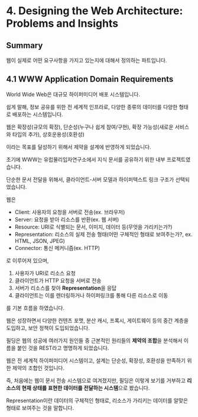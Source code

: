 # 4. Designing the Web Architecture: Problems and Insights

## Summary

웹이 실제로 어떤 요구사항을 가지고 있는지에 대해서 정의하는 파트입니다.

## 4.1 WWW Application Domain Requirements

World Wide Web은 대규모 하이퍼미디어 배포 시스템입니다.

쉽게 말해, 정보 공유를 위한 전 세계적 인프라로, 다양한 종류의 데이터를 다양한 형태로 배포하는 시스템입니다.

웹은 확장성(규모의 확장), 단순성(누구나 쉽게 참여/구현), 확장 가능성(새로운 서비스와 타입의 추가), 상호운용성(호환성)

이라는 목표를 달성하기 위해서 제약을 설계에 반영하게 되었습니다.

초기에 WWW는 유럽물리입자연구소에서 지식 문서를 공유하기 위한 내부 프로젝트였습니다.

단순한 문서 전달을 위해서, 클라이언트-서버 모델과 하이퍼텍스트 링크 구조가 선택되었습니다.

웹은

  - Client: 사용자의 요청을 서버로 전송(ex. 브라우저)
  - Server: 요청을 받아 리소스를 반환(ex. 웹 서버)
  - Resource: URI로 식별되는 문서, 이미지, 데이터 등(무엇을 가리키는가?)
  - Representation: 리소스의 실제 전송 형태(어떤 구체적인 형태로 보여주는가?, ex. HTML, JSON, JPEG)
  - Connector: 통신 메커니즘(ex. HTTP)

로 이루어져 있으며,

  1. 사용자가 URI로 리소스 요청
  2. 클라이언트가 HTTP 요청을 서버로 전송
  3. 서버가 리소스를 찾아 **Representation**을 응답
  4. 클라이언트는 이를 렌더링하거나 하이퍼링크를 통해 다른 리소스로 이동

를 기본 흐름을 하였습니다.

웹은 성장하면서 다양한 컨텐츠 포맷, 분산 캐시, 프록시, 게이트웨이 등의 중간 계층을 도입하고, 보안 정책이 도입되었습니다.

필딩은 웹의 성공에 여러가지 원인들 중 근본적인 원리들의 **제약의 조합**을 분석해서 이름을 붙인 것을 REST라고 명명하게 되었습니다.

웹은 전 세계적 하이퍼미디어 시스템이고, 설계는 단순성, 확장성, 호환성을 만족하기 위한 제약의 조합인 것입니다.

즉, 처음에는 웹이 문서 전송 시스템으로 여겨졌지만, 필딩은 이렇게 보기를 거부하고 **리소스의 현재 상태를 표현한 데이터를 전달하는 시스템**으로 봤습니다.

Representation이란 데이터의 구체적인 형태로, 리소스가 가리키는 데이터를 알맞은 형태로 보여주는 것을 말합니다.
